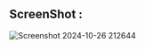 ## ScreenShot :
![Screenshot 2024-10-26 212644](https://github.com/user-attachments/assets/a2407e0e-da85-4234-a76d-8d1afcef1f5a)
